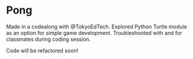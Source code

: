 # Pong

Made in a codealong with @TokyoEdTech. Explored Python Turtle module as an option for simple game development. Troubleshooted with and for classmates during coding session.

Code will be refactored soon!